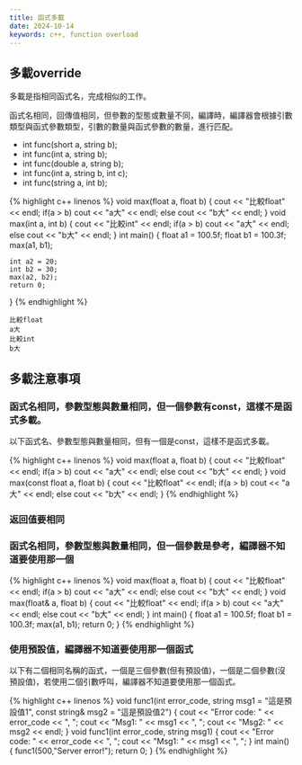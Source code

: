 ```yaml
---
title: 函式多載
date: 2024-10-14
keywords: c++, function overload
---
```


## 多載override

多載是指相同函式名，完成相似的工作。

函式名相同，回傳值相同，但參數的型態或數量不同，編譯時，編譯器會根據引數類型與函式參數類型，引數的數量與函式參數的數量，進行匹配。

- int func(short a, string b);
- int func(int a, string b);
- int func(double a, string b);
- int func(int a, string b, int c);
- int func(string a, int b);

{% highlight c++ linenos %}
void max(float a, float b) {
    cout << "比較float" << endl;
    if(a > b)
        cout << "a大" << endl;
    else
        cout << "b大" << endl;
}
void max(int a, int b) {
    cout << "比較int" << endl;
    if(a > b)
        cout << "a大" << endl;
    else
        cout << "b大" << endl;
}
int main() {
    float a1 = 100.5f;
    float b1 = 100.3f;
    max(a1, b1);
    
    int a2 = 20;
    int b2 = 30;
    max(a2, b2);
    return 0;
}
{% endhighlight %}
```
比較float
a大
比較int
b大
```

## 多載注意事項

### 函式名相同，參數型態與數量相同，但一個參數有const，這樣不是函式多載。

以下函式名、參數型態與數量相同，但有一個是const，這樣不是函式多載。

{% highlight c++ linenos %}
void max(float a, float b) {
    cout << "比較float" << endl;
    if(a > b)
        cout << "a大" << endl;
    else
        cout << "b大" << endl;
}
void max(const float a, float b) {
    cout << "比較float" << endl;
    if(a > b)
        cout << "a大" << endl;
    else
        cout << "b大" << endl;
}
{% endhighlight %}

### 返回值要相同

### 函式名相同，參數型態與數量相同，但一個參數是參考，編譯器不知道要使用那一個

{% highlight c++ linenos %}
void max(float a, float b) {
    cout << "比較float" << endl;
    if(a > b)
        cout << "a大" << endl;
    else
        cout << "b大" << endl;
}
void max(float& a, float b) {
    cout << "比較float" << endl;
    if(a > b)
        cout << "a大" << endl;
    else
        cout << "b大" << endl;
}
int main() {
    float a1 = 100.5f;
    float b1 = 100.3f;
    max(a1, b1);
    return 0;
}
{% endhighlight %}

### 使用預設值，編譯器不知道要使用那一個函式

以下有二個相同名稱的函式，一個是三個參數(但有預設值)，一個是二個參數(沒預設值)，若使用二個引數呼叫，編譯器不知道要使用那一個函式。

{% highlight c++ linenos %}
void func1(int error_code, string msg1 = "這是預設值1", const string& msg2 = "這是預設值2") {
    cout << "Error code: " << error_code << ", ";
    cout << "Msg1: " << msg1 << ", ";
    cout << "Msg2: " << msg2 << endl;
}
void func1(int error_code, string msg1) {
    cout << "Error code: " << error_code << ", ";
    cout << "Msg1: " << msg1 << ", ";
}
int main() {
    func1(500,"Server error!");
    return 0;
}
{% endhighlight %}
